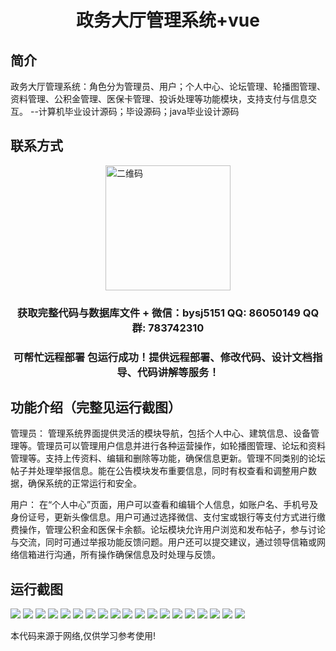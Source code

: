 <p><h1 align="center">政务大厅管理系统+vue</h1></p>

## 简介
政务大厅管理系统：角色分为管理员、用户；个人中心、论坛管理、轮播图管理、资料管理、公积金管理、医保卡管理、投诉处理等功能模块，支持支付与信息交互。    --计算机毕业设计源码；毕设源码；java毕业设计源码


## 联系方式
<img src="https://bs-1329754181.cos.ap-shanghai.myqcloud.com/wx.jpg" alt="二维码" style="display: block; margin: 0 auto;" width="200px">
<p><h3 align="center">获取完整代码与数据库文件 + 微信：bysj5151 QQ: 86050149 QQ群: 783742310</h3></p>
<p><h3 align="center">可帮忙远程部署 包运行成功！提供远程部署、修改代码、设计文档指导、代码讲解等服务！</h3></p>

## 功能介绍（完整见运行截图）
管理员： 管理系统界面提供灵活的模块导航，包括个人中心、建筑信息、设备管理等。管理员可以管理用户信息并进行各种运营操作，如轮播图管理、论坛和资料管理等。支持上传资料、编辑和删除等功能，确保信息更新。管理不同类别的论坛帖子并处理举报信息。能在公告模块发布重要信息，同时有权查看和调整用户数据，确保系统的正常运行和安全。

用户： 在“个人中心”页面，用户可以查看和编辑个人信息，如账户名、手机号及身份证号，更新头像信息。用户可通过选择微信、支付宝或银行等支付方式进行缴费操作，管理公积金和医保卡余额。论坛模块允许用户浏览和发布帖子，参与讨论与交流，同时可通过举报功能反馈问题。用户还可以提交建议，通过领导信箱或网络信箱进行沟通，所有操作确保信息及时处理与反馈。


## 运行截图
![](https://bs-1329754181.cos.ap-shanghai.myqcloud.com/ssm/ZhengWuDaTingGuanLiXiTong/img/001.jpg)
![](https://bs-1329754181.cos.ap-shanghai.myqcloud.com/ssm/ZhengWuDaTingGuanLiXiTong/img/002.jpg)
![](https://bs-1329754181.cos.ap-shanghai.myqcloud.com/ssm/ZhengWuDaTingGuanLiXiTong/img/003.jpg)
![](https://bs-1329754181.cos.ap-shanghai.myqcloud.com/ssm/ZhengWuDaTingGuanLiXiTong/img/004.jpg)
![](https://bs-1329754181.cos.ap-shanghai.myqcloud.com/ssm/ZhengWuDaTingGuanLiXiTong/img/005.jpg)
![](https://bs-1329754181.cos.ap-shanghai.myqcloud.com/ssm/ZhengWuDaTingGuanLiXiTong/img/006.jpg)
![](https://bs-1329754181.cos.ap-shanghai.myqcloud.com/ssm/ZhengWuDaTingGuanLiXiTong/img/007.jpg)
![](https://bs-1329754181.cos.ap-shanghai.myqcloud.com/ssm/ZhengWuDaTingGuanLiXiTong/img/008.jpg)
![](https://bs-1329754181.cos.ap-shanghai.myqcloud.com/ssm/ZhengWuDaTingGuanLiXiTong/img/009.jpg)
![](https://bs-1329754181.cos.ap-shanghai.myqcloud.com/ssm/ZhengWuDaTingGuanLiXiTong/img/010.jpg)
![](https://bs-1329754181.cos.ap-shanghai.myqcloud.com/ssm/ZhengWuDaTingGuanLiXiTong/img/011.jpg)
![](https://bs-1329754181.cos.ap-shanghai.myqcloud.com/ssm/ZhengWuDaTingGuanLiXiTong/img/012.jpg)
![](https://bs-1329754181.cos.ap-shanghai.myqcloud.com/ssm/ZhengWuDaTingGuanLiXiTong/img/013.jpg)
![](https://bs-1329754181.cos.ap-shanghai.myqcloud.com/ssm/ZhengWuDaTingGuanLiXiTong/img/014.jpg)
![](https://bs-1329754181.cos.ap-shanghai.myqcloud.com/ssm/ZhengWuDaTingGuanLiXiTong/img/015.jpg)
![](https://bs-1329754181.cos.ap-shanghai.myqcloud.com/ssm/ZhengWuDaTingGuanLiXiTong/img/016.jpg)
![](https://bs-1329754181.cos.ap-shanghai.myqcloud.com/ssm/ZhengWuDaTingGuanLiXiTong/img/017.jpg)
![](https://bs-1329754181.cos.ap-shanghai.myqcloud.com/ssm/ZhengWuDaTingGuanLiXiTong/img/018.jpg)
![](https://bs-1329754181.cos.ap-shanghai.myqcloud.com/ssm/ZhengWuDaTingGuanLiXiTong/img/019.jpg)

<p>本代码来源于网络,仅供学习参考使用!</p>

